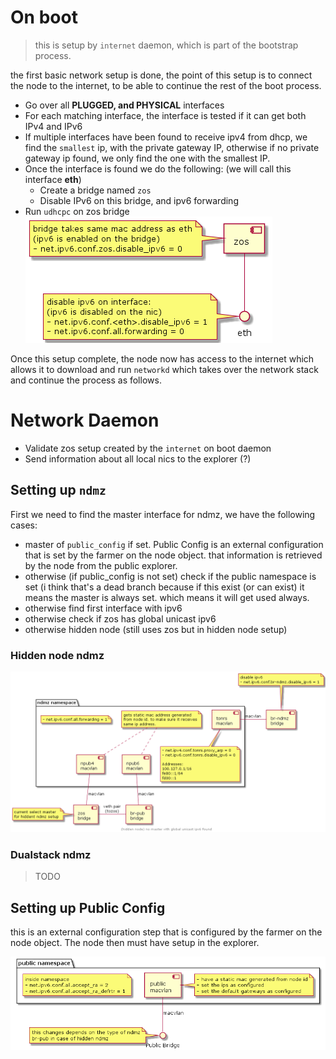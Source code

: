 # On boot
> this is setup by `internet` daemon, which is part of the bootstrap process.

the first basic network setup is done, the point of this setup is to connect the node to the internet, to be able to continue the rest of the boot process.

- Go over all **PLUGGED, and PHYSICAL** interfaces
- For each matching interface, the interface is tested if it can get both IPv4 and IPv6
- If multiple interfaces have been found to receive ipv4  from dhcp, we find the `smallest` ip, with the private gateway IP, otherwise if no private gateway ip found, we only find the one with the smallest IP.
- Once the interface is found we do the following: (we will call this interface **eth**)
  - Create a bridge named `zos`
  - Disable IPv6 on this bridge, and ipv6 forwarding
- Run `udhcpc` on zos bridge
![zos-bridge](png/zos-bridge.png)

Once this setup complete, the node now has access to the internet which allows it to download and run `networkd` which takes over the network stack and continue the process as follows.

# Network Daemon
- Validate zos setup created by the `internet` on boot daemon
- Send information about all local nics to the explorer (?)

## Setting up `ndmz`
First we need to find the master interface for ndmz, we have the following cases:
- master of `public_config` if set. Public Config is an external configuration that is set by the farmer on the node object. that information is retrieved by the node from the public explorer.
- otherwise (if public_config is not set) check if the public namespace is set (i think that's a dead branch because if this exist (or can exist) it means the master is always set. which means it will get used always.
- otherwise find first interface with ipv6
- otherwise check if zos has global unicast ipv6
- otherwise hidden node (still uses zos but in hidden node setup)

### Hidden node ndmz
![ndmz-hidden](png/ndmz-hidden.png)

### Dualstack ndmz
> TODO

## Setting up Public Config
this is an external configuration step that is configured by the farmer on the node object. The node then must have setup in the explorer.

![public-namespace](png/public-namespace.png)

